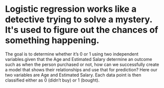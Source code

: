 # Logistic regression works like a detective trying to solve a mystery. It's used to figure out the chances of something happening.

The goal is to determine whether it’s 0 or 1 using two independent variables.given that the Age and Estimated
Salary determine an outcome such as when the person purchased or not, how can we successfully create a model that shows their relationships and use that for prediction? Here our two variables are Age and Estimated Salary. Each data point is then
classified either as 0 (didn’t buy) or 1 (bought).